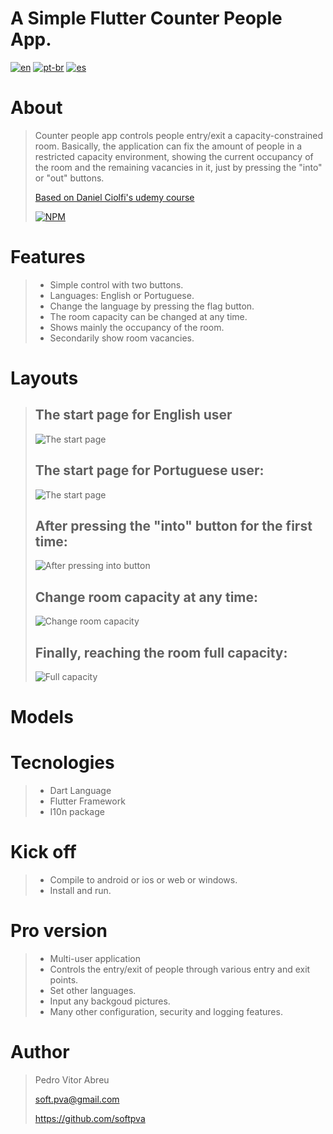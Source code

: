 # **A Simple Flutter Counter People App.**
[![en](https://img.shields.io/badge/lang-en-red.svg)](./README.md)
[![pt-br](https://img.shields.io/badge/lang-pt--br-green.svg)](./README.pt-br.md)
[![es](https://img.shields.io/badge/lang-es-yellow.svg)](./README.es.md)
  

# About
> Counter people app controls people entry/exit a capacity-constrained room.
> Basically, the application can fix the amount of people in a restricted capacity environment, showing the current occupancy of the room and the remaining vacancies in it, just by pressing the "into" or "out" buttons.
>
> [Based on Daniel Ciolfi's udemy course](https://www.udemy.com/share/101Wim3@bL2WBnXJOyqEFUkkRTTFBdyhqzpZ32Q6N7CTpyPFdVlf_9YG0WhJUuuvZelTMLrW/)
>
> [![NPM](https://img.shields.io/npm/l/react)](./readme_assets/mit_license.txt) 

# Features
> - Simple control with two buttons.
> - Languages: English or Portuguese.
> - Change the language by pressing the flag button.
> - The room capacity can be changed at any time.
> - Shows mainly the occupancy of the room.
> - Secondarily show room vacancies. 

# Layouts
>
> ## The start page for English user
> ![The start page](readme/images\/start_en.gif "The start page for English user")
>
> ## The start page for Portuguese user:
> ![The start page](readme/images/start_pt.gif "The start page for Portuguese user")
>
> ## After pressing the "into" button for the first time:
>
> ![After pressing into button](readme/images/after_press_into.gif "After pressing the 'into' button for the first time")
>
> ## Change room capacity at any time:
> ![Change room capacity](readme/images/alter_capacity.gif "Change room capacity at any time")
>
> ## Finally, reaching the room full capacity:
> ![Full capacity](readme/images/full_capacity.gif "Finally, reaching the room full capacity")
>

# Models

# Tecnologies
> - Dart Language
> - Flutter Framework
> - I10n package

# Kick off
> - Compile to android or ios or web or windows.
> - Install and run.

# Pro version
> - Multi-user application
> - Controls the entry/exit of people through various entry and exit points.
> - Set other languages.
> - Input any backgoud pictures.
> - Many other configuration, security and logging features.

# Author
> Pedro Vitor Abreu
>
> <soft.pva@gmail.com>
>
> <https://github.com/softpva>
>